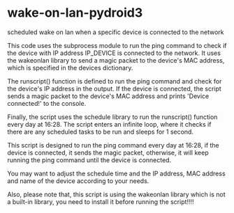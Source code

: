 # wake-on-lan-pydroid3

scheduled wake on lan when a specific device is connected to the network  


This code uses the subprocess module to run the ping command to check if the device with IP address IP_DEVICE is connected to the network. It uses the wakeonlan library to send a magic packet to the device's MAC address, which is specified in the devices dictionary.

The runscript() function is defined to run the ping command and check for the device's IP address in the output. If the device is connected, the script sends a magic packet to the device's MAC address and prints 'Device connected!' to the console.

Finally, the script uses the schedule library to run the runscript() function every day at 16:28. The script enters an infinite loop, where it checks if there are any scheduled tasks to be run and sleeps for 1 second.

This script is designed to run the ping command every day at 16:28, if the device is connected, it sends the magic packet, otherwise, it will keep running the ping command until the device is connected.

You may want to adjust the schedule time and the IP address, MAC address and name of the device according to your needs.

Also, please note that, this script is using the wakeonlan library which is not a built-in library, you need to install it before running the script!!!!
